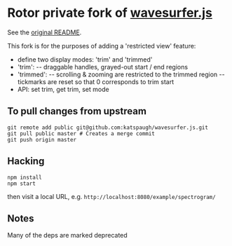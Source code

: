 # Rotor private fork of [wavesurfer.js](https://wavesurfer-js.org)

See the [original README](README.orig.md).

This fork is for the purposes of adding a 'restricted view' feature:

 - define two display modes: 'trim' and 'trimmed'
 - 'trim':
   -- draggable handles, grayed-out start / end regions
 - 'trimmed':
   -- scrolling & zooming are restricted to the trimmed region
   -- tickmarks are reset so that 0 corresponds to trim start
 - API: set trim, get trim, set mode

## To pull changes from upstream
```
git remote add public git@github.com:katspaugh/wavesurfer.js.git
git pull public master # Creates a merge commit
git push origin master
```

## Hacking

```
npm install
npm start
```

then visit a local URL, e.g.  `http://localhost:8080/example/spectrogram/`

## Notes

Many of the deps are marked deprecated